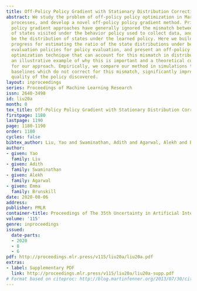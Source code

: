 ```yaml
---
title: Off-Policy Policy Gradient with Stationary Distribution Correction
abstract: We study the problem of off-policy policy optimization in Markov decision
  processes, and develop a novel off-policy policy gradient method. Prior off-policy
  policy gradient approaches have generally ignored the mismatch between the distribution
  of states visited under the behavior policy used to collect data, and what would
  be the distribution of states under the learned policy. Here we build on recent
  progress for estimating the ratio of the state distributions under behavior and
  evaluation policies for policy evaluation, and present an off-policy policy gradient
  optimization technique that can account for this mismatch in distributions. We present
  an illustrative example of why this is important and a theoretical convergence guarantee
  for our approach. Empirically, we compare our method in simulations to several strong
  baselines which do not correct for this mismatch, significantly improving in the
  quality of the policy discovered.
layout: inproceedings
series: Proceedings of Machine Learning Research
issn: 2640-3498
id: liu20a
month: 0
tex_title: Off-Policy Policy Gradient with Stationary Distribution Correction
firstpage: 1180
lastpage: 1190
page: 1180-1190
order: 1180
cycles: false
bibtex_author: Liu, Yao and Swaminathan, Adith and Agarwal, Alekh and Brunskill, Emma
author:
- given: Yao
  family: Liu
- given: Adith
  family: Swaminathan
- given: Alekh
  family: Agarwal
- given: Emma
  family: Brunskill
date: 2020-08-06
address: 
publisher: PMLR
container-title: Proceedings of The 35th Uncertainty in Artificial Intelligence Conference
volume: '115'
genre: inproceedings
issued:
  date-parts:
  - 2020
  - 8
  - 6
pdf: http://proceedings.mlr.press/v115/liu20a/liu20a.pdf
extras:
- label: Supplementary PDF
  link: http://proceedings.mlr.press/v115/liu20a/liu20a-supp.pdf
# Format based on citeproc: http://blog.martinfenner.org/2013/07/30/citeproc-yaml-for-bibliographies/
---
```

